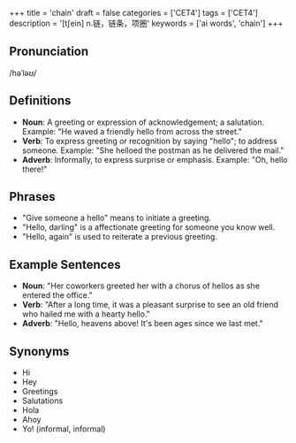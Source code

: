 +++
title = 'chain'
draft = false
categories = ['CET4']
tags = ['CET4']
description = '[t∫ein] n.链，链条，项圈'
keywords = ['ai words', 'chain']
+++

## Pronunciation
/həˈləʊ/

## Definitions
- **Noun**: A greeting or expression of acknowledgement; a salutation. Example: "He waved a friendly hello from across the street."
- **Verb**: To express greeting or recognition by saying "hello"; to address someone. Example: "She helloed the postman as he delivered the mail."
- **Adverb**: Informally, to express surprise or emphasis. Example: "Oh, hello there!"

## Phrases
- "Give someone a hello" means to initiate a greeting.
- "Hello, darling" is a affectionate greeting for someone you know well.
- "Hello, again" is used to reiterate a previous greeting.

## Example Sentences
- **Noun**: "Her coworkers greeted her with a chorus of hellos as she entered the office."
- **Verb**: "After a long time, it was a pleasant surprise to see an old friend who hailed me with a hearty hello."
- **Adverb**: "Hello, heavens above! It's been ages since we last met."

## Synonyms
- Hi
- Hey
- Greetings
- Salutations
- Hola
- Ahoy
- Yo! (informal, informal)
